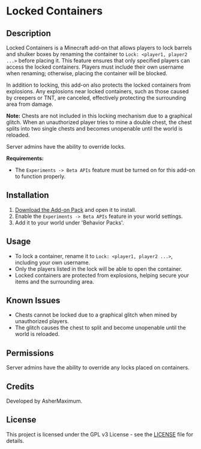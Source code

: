 # Locked Containers

## Description
Locked Containers is a Minecraft add-on that allows players to lock barrels and shulker boxes by renaming the container to `Lock: <player1, player2 ...>` before placing it. This feature ensures that only specified players can access the locked containers. Players must include their own username when renaming; otherwise, placing the container will be blocked.

In addition to locking, this add-on also protects the locked containers from explosions. Any explosions near locked containers, such as those caused by creepers or TNT, are canceled, effectively protecting the surrounding area from damage.

**Note:** Chests are not included in this locking mechanism due to a graphical glitch. When an unauthorized player tries to mine a double chest, the chest splits into two single chests and becomes unopenable until the world is reloaded.

Server admins have the ability to override locks.

**Requirements:** 
- The `Experiments -> Beta APIs` feature must be turned on for this add-on to function properly.

## Installation
1. [Download the Add-on Pack](lockedContainers.mcaddon) and open it to install.
2. Enable the `Experiments -> Beta APIs` feature in your world settings.
3. Add it to your world under 'Behavior Packs'.

## Usage
- To lock a container, rename it to `Lock: <player1, player2 ...>`, including your own username.
- Only the players listed in the lock will be able to open the container.
- Locked containers are protected from explosions, helping secure your items and the surrounding area.

## Known Issues
- Chests cannot be locked due to a graphical glitch when mined by unauthorized players.
- The glitch causes the chest to split and become unopenable until the world is reloaded.

## Permissions
Server admins have the ability to override any locks placed on containers.

## Credits
Developed by AsherMaximum.

## License
This project is licensed under the GPL v3 License - see the [LICENSE](LICENSE) file for details.
